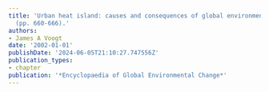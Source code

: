 ```yaml
---
title: 'Urban heat island: causes and consequences of global environmental change
  (pp. 660-666).'
authors:
- James A Voogt
date: '2002-01-01'
publishDate: '2024-06-05T21:10:27.747556Z'
publication_types:
- chapter
publication: '*Encyclopaedia of Global Environmental Change*'
---
```

